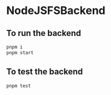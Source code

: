 # NodeJS**FS**Backend

## To run the backend

```bash
pnpm i
pnpm start
```

## To test the backend

```bash
pnpm test
```
